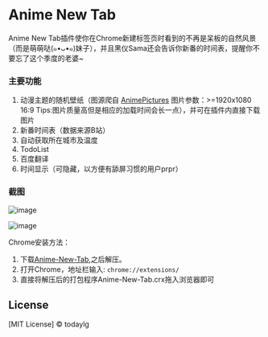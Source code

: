 Anime New Tab
==================


Anime New Tab插件使你在Chrome新建标签页时看到的不再是呆板的自然风景（而是萌萌哒(๑•ᴗ•๑)妹子），并且黑仪Sama还会告诉你新番的时间表，提醒你不要忘了这个季度的老婆~

### 主要功能

1. 动漫主题的随机壁纸（图源爬自 [AnimePictures](https://anime-pictures.net) 图片参数：>=1920x1080 16:9  Tips:图片质量高但是相应的加载时间会长一点），并可在插件内直接下载图片
2. 新番时间表（数据来源B站）
3. 自动获取所在城市及温度
4. TodoList
5. 百度翻译
6. 时间显示（可隐藏，以方便有舔屏习惯的用户prpr）

### 截图
![image](https://github.com/todaylg/Anime-New-Tab/blob/master/introduceImg/screenCut1.png)

![image](https://github.com/todaylg/Anime-New-Tab/blob/master/introduceImg/screenCut2.png)


Chrome安装方法：


 1. 下载[Anime-New-Tab](http://opy0s6et9.bkt.clouddn.com/Anime-New-Tab.crx.zip),之后解压。
 2. 打开Chrome，地址栏输入: `chrome://extensions/`
 3. 直接将解压后的打包程序Anime-New-Tab.crx拖入浏览器即可

## License

[MIT License] © todaylg

